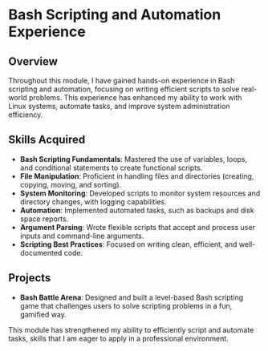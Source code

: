 # Bash Scripting and Automation Experience

## Overview

Throughout this module, I have gained hands-on experience in Bash scripting and automation, focusing on writing efficient scripts to solve real-world problems. This experience has enhanced my ability to work with Linux systems, automate tasks, and improve system administration efficiency.

## Skills Acquired

- **Bash Scripting Fundamentals**: Mastered the use of variables, loops, and conditional statements to create functional scripts.
- **File Manipulation**: Proficient in handling files and directories (creating, copying, moving, and sorting).
- **System Monitoring**: Developed scripts to monitor system resources and directory changes, with logging capabilities.
- **Automation**: Implemented automated tasks, such as backups and disk space reports.
- **Argument Parsing**: Wrote flexible scripts that accept and process user inputs and command-line arguments.
- **Scripting Best Practices**: Focused on writing clean, efficient, and well-documented code.

## Projects

- **Bash Battle Arena**: Designed and built a level-based Bash scripting game that challenges users to solve scripting problems in a fun, gamified way.

This module has strengthened my ability to efficiently script and automate tasks, skills that I am eager to apply in a professional environment.
